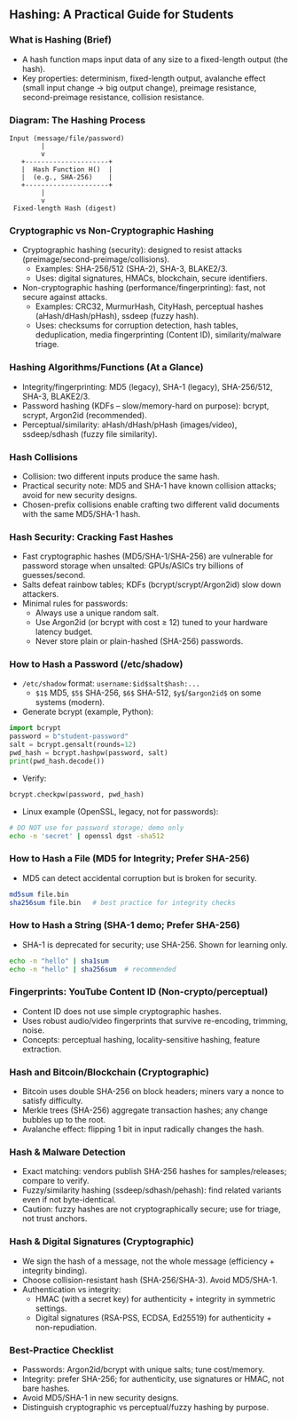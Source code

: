 ## Hashing: A Practical Guide for Students

### What is Hashing (Brief)
- A hash function maps input data of any size to a fixed-length output (the hash).
- Key properties: determinism, fixed-length output, avalanche effect (small input change -> big output change), preimage resistance, second-preimage resistance, collision resistance.

### Diagram: The Hashing Process
```
Input (message/file/password)
        |
        v
   +---------------------+
   |  Hash Function H()  |
   |  (e.g., SHA-256)    |
   +---------------------+
        |
        v
 Fixed-length Hash (digest)
```

### Cryptographic vs Non-Cryptographic Hashing
- Cryptographic hashing (security): designed to resist attacks (preimage/second-preimage/collisions).
  - Examples: SHA-256/512 (SHA-2), SHA-3, BLAKE2/3.
  - Uses: digital signatures, HMACs, blockchain, secure identifiers.
- Non-cryptographic hashing (performance/fingerprinting): fast, not secure against attacks.
  - Examples: CRC32, MurmurHash, CityHash, perceptual hashes (aHash/dHash/pHash), ssdeep (fuzzy hash).
  - Uses: checksums for corruption detection, hash tables, deduplication, media fingerprinting (Content ID), similarity/malware triage.

### Hashing Algorithms/Functions (At a Glance)
- Integrity/fingerprinting: MD5 (legacy), SHA-1 (legacy), SHA-256/512, SHA-3, BLAKE2/3.
- Password hashing (KDFs – slow/memory-hard on purpose): bcrypt, scrypt, Argon2id (recommended).
- Perceptual/similarity: aHash/dHash/pHash (images/video), ssdeep/sdhash (fuzzy file similarity).

### Hash Collisions
- Collision: two different inputs produce the same hash.
- Practical security note: MD5 and SHA-1 have known collision attacks; avoid for new security designs.
- Chosen-prefix collisions enable crafting two different valid documents with the same MD5/SHA-1 hash.

### Hash Security: Cracking Fast Hashes
- Fast cryptographic hashes (MD5/SHA-1/SHA-256) are vulnerable for password storage when unsalted: GPUs/ASICs try billions of guesses/second.
- Salts defeat rainbow tables; KDFs (bcrypt/scrypt/Argon2id) slow down attackers.
- Minimal rules for passwords:
  - Always use a unique random salt.
  - Use Argon2id (or bcrypt with cost ≥ 12) tuned to your hardware latency budget.
  - Never store plain or plain-hashed (SHA-256) passwords.

### How to Hash a Password (/etc/shadow)
- `/etc/shadow` format: `username:$id$salt$hash:...`
  - `$1$` MD5, `$5$` SHA-256, `$6$` SHA-512, `$y$`/`$argon2id$` on some systems (modern).
- Generate bcrypt (example, Python):
```python
import bcrypt
password = b"student-password"
salt = bcrypt.gensalt(rounds=12)
pwd_hash = bcrypt.hashpw(password, salt)
print(pwd_hash.decode())
```
- Verify:
```python
bcrypt.checkpw(password, pwd_hash)
```
- Linux example (OpenSSL, legacy, not for passwords):
```bash
# DO NOT use for password storage; demo only
echo -n 'secret' | openssl dgst -sha512
```

### How to Hash a File (MD5 for Integrity; Prefer SHA-256)
- MD5 can detect accidental corruption but is broken for security.
```bash
md5sum file.bin
sha256sum file.bin   # best practice for integrity checks
```

### How to Hash a String (SHA-1 demo; Prefer SHA-256)
- SHA-1 is deprecated for security; use SHA-256. Shown for learning only.
```bash
echo -n "hello" | sha1sum
echo -n "hello" | sha256sum  # recommended
```

### Fingerprints: YouTube Content ID (Non-crypto/perceptual)
- Content ID does not use simple cryptographic hashes.
- Uses robust audio/video fingerprints that survive re-encoding, trimming, noise.
- Concepts: perceptual hashing, locality-sensitive hashing, feature extraction.

### Hash and Bitcoin/Blockchain (Cryptographic)
- Bitcoin uses double SHA-256 on block headers; miners vary a nonce to satisfy difficulty.
- Merkle trees (SHA-256) aggregate transaction hashes; any change bubbles up to the root.
- Avalanche effect: flipping 1 bit in input radically changes the hash.

### Hash & Malware Detection
- Exact matching: vendors publish SHA-256 hashes for samples/releases; compare to verify.
- Fuzzy/similarity hashing (ssdeep/sdhash/pehash): find related variants even if not byte-identical.
- Caution: fuzzy hashes are not cryptographically secure; use for triage, not trust anchors.

### Hash & Digital Signatures (Cryptographic)
- We sign the hash of a message, not the whole message (efficiency + integrity binding).
- Choose collision-resistant hash (SHA-256/SHA-3). Avoid MD5/SHA-1.
- Authentication vs integrity:
  - HMAC (with a secret key) for authenticity + integrity in symmetric settings.
  - Digital signatures (RSA-PSS, ECDSA, Ed25519) for authenticity + non-repudiation.

### Best-Practice Checklist
- Passwords: Argon2id/bcrypt with unique salts; tune cost/memory.
- Integrity: prefer SHA-256; for authenticity, use signatures or HMAC, not bare hashes.
- Avoid MD5/SHA-1 in new security designs.
- Distinguish cryptographic vs perceptual/fuzzy hashing by purpose.



